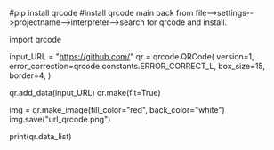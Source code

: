 #pip install qrcode
#install qrcode main pack from file-->settings-->projectname-->interpreter-->search for qrcode and install.

import qrcode

input_URL = "https://github.com/"
qr = qrcode.QRCode(
    version=1,
    error_correction=qrcode.constants.ERROR_CORRECT_L,
    box_size=15,
    border=4,
)

qr.add_data(input_URL)
qr.make(fit=True)

img = qr.make_image(fill_color="red", back_color="white")
img.save("url_qrcode.png")

print(qr.data_list)
